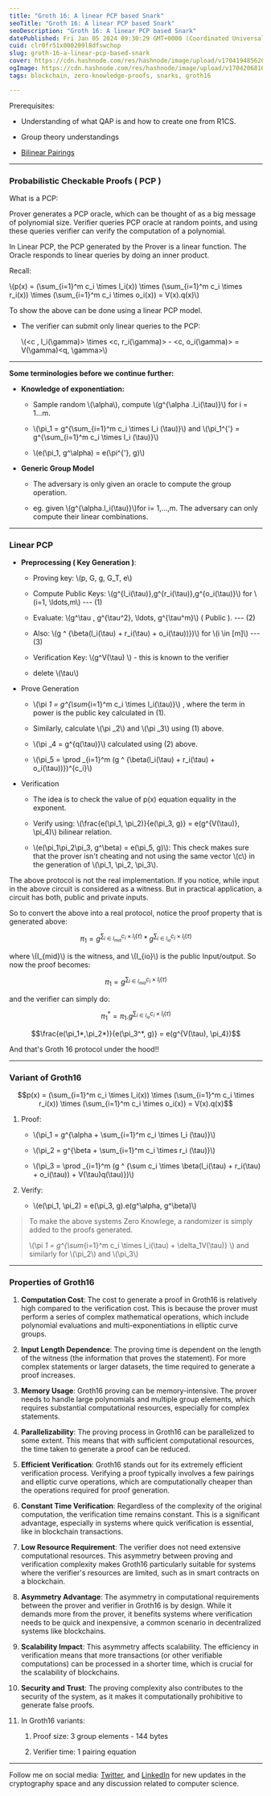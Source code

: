 ```yaml
---
title: "Groth 16: A linear PCP based Snark"
seoTitle: "Groth 16: A linear PCP based Snark"
seoDescription: "Groth 16: A linear PCP based Snark"
datePublished: Fri Jan 05 2024 09:30:29 GMT+0000 (Coordinated Universal Time)
cuid: clr0fr51x000209l8dfswchop
slug: groth-16-a-linear-pcp-based-snark
cover: https://cdn.hashnode.com/res/hashnode/image/upload/v1704194856204/1f63f4ed-0578-4f64-90a5-d025e65ecf12.jpeg
ogImage: https://cdn.hashnode.com/res/hashnode/image/upload/v1704206816945/60355efa-0f97-4323-978d-6eff811c750a.jpeg
tags: blockchain, zero-knowledge-proofs, snarks, groth16

---
```


Prerequisites:

* Understanding of what QAP is and how to create one from R1CS.
    
* Group theory understandings
    
* [Bilinear Pairings](https://twitter.com/RacSri25/status/1738503612094148718)
    

---

### Probabilistic Checkable Proofs ( PCP )

What is a PCP:

Prover generates a PCP oracle, which can be thought of as a big message of polynomial size. Verifier queries PCP oracle at random points, and using these queries verifier can verify the computation of a polynomial.

In Linear PCP, the PCP generated by the Prover is a linear function. The Oracle responds to linear queries by doing an inner product.

Recall:

\\(p(x) = (\sum_{i=1}^m c_i   \times l_i(x)) \times (\sum_{i=1}^m c_i   \times r_i(x)) \times (\sum_{i=1}^m c_i   \times o_i(x)) = V(x).q(x)\\)

To show the above can be done using a linear PCP model.

* The verifier can submit only linear queries to the PCP:
    
    \\(<c , l_i(\gamma)> \times <c, r_i(\gamma)> - <c, o_i(\gamma)> = V(\gamma)<q, \gamma>\\)
    

---

**Some terminologies before we continue further:**

* **Knowledge of exponentiation:**
    
    * Sample random \\(\alpha\\), compute \\(g^{\alpha .l_i(\tau)}\\) for i = 1...m.
        
    * \\(\pi_1 = g^{\sum_{i=1}^m c_i \times l_i (\tau)}\\) and \\(\pi_1^{'} = g^{\sum_{i=1}^m c_i \times l_i (\tau)}\\)
        
    * \\(e(\pi_1, g^\alpha) = e(\pi^{'}, g)\\)
        
* **Generic Group Model**
    
    * The adversary is only given an oracle to compute the group operation.
        
    * eg. given \\(g^{\alpha.l_i(\tau)}\\)for i= 1,...,m. The adversary can only compute their linear combinations.
        

---

### **Linear PCP**

* **Preprocessing ( Key Generation )**:
    
    * Proving key: \\(p, G, g, G_T, e\\)
        
    * Compute Public Keys: \\(g^{l_i(\tau)},g^{r_i(\tau)},g^{o_i(\tau)}\\) for \\(i=1, \ldots,m\\) --- (1)
        
    * Evaluate: \\(g^\tau , g^{\tau^2}, \ldots, g^{\tau^m}\\) ( Public ). --- (2)
        
    * Also: \\(g ^ {\beta(l_i(\tau) + r_i(\tau) + o_i(\tau))})\\) for \\(i \in [m]\\) --- (3)
        
    * Verification Key: \\(g^V(\tau) \\) \- this is known to the verifier
        
    * delete \\(\tau\\)
        
* Prove Generation
    
    * \\(\pi _1 = g^{\sum_{i=1}^m c_i \times l_i(\tau)}\\) , where the term in power is the public key calculated in (1).
        
    * Similarly, calculate \\(\pi _2\\) and \\(\pi _3\\) using (1) above.
        
    * \\(\pi _4 = g^{q(\tau)}\\) calculated using (2) above.
        
    * \\(\pi_5 = \prod _{i=1}^m (g ^ {\beta(l_i(\tau) + r_i(\tau) + o_i(\tau))})^{c_i}\\)
        
* Verification
    
    * The idea is to check the value of p(x) equation equality in the exponent.
        
    * Verify using: \\(\frac{e(\pi_1, \pi_2)}{e(\pi_3, g)} = e(g^{V(\tau)}, \pi_4)\\) bilinear relation.
        
    * \\(e(\pi_1\pi_2\pi_3, g^\beta) = e(\pi_5, g)\\): This check makes sure that the prover isn't cheating and not using the same vector \\(c\\) in the generation of \\(\pi_1, \pi_2, \pi_3\\).
        

The above protocol is not the real implementation. If you notice, while input in the above circuit is considered as a witness. But in practical application, a circuit has both, public and private inputs.

So to convert the above into a real protocol, notice the proof property that is generated above:

$$\pi_1 = g^{\sum_{i \in I_{mid}}c_i \times l_i(\tau)} * g^{\sum_{i \in I_{io}}c_i \times l_i(\tau)}$$

where \\(I_{mid}\\) is the witness, and \\(I_{io}\\) is the public Input/output. So now the proof becomes:

$$\pi_1 = g^{\sum_{i \in I_{mid}}c_i \times l_i(\tau)}$$

and the verifier can simply do:

$$\pi_1^* = \pi_1 . g^{\sum_{i \in I_{io}}c_i \times l_i(\tau)}$$

$$\frac{e(\pi_1*,\pi_2*)}{e(\pi_3^*, g)} = e(g^{V(\tau), \pi_4})$$

And that's Groth 16 protocol under the hood!!

---

### Variant of Groth16

$$p(x) = (\sum_{i=1}^m c_i \times l_i(x)) \times (\sum_{i=1}^m c_i \times r_i(x)) \times (\sum_{i=1}^m c_i \times o_i(x)) = V(x).q(x)$$

1. Proof:
    
    * \\(\pi_1 = g^{\alpha + \sum_{i=1}^m c_i \times l_i (\tau)}\\)
        
    * \\(\pi_2 = g^{\beta + \sum_{i=1}^m c_i \times r_i (\tau)}\\)
        
    * \\(\pi_3 = \prod _{i=1}^m (g ^ {\sum c_i  \times \beta(l_i(\tau) + r_i(\tau) + o_i(\tau)) + V(\tau)q(\tau)})\\)
        
2. Verify:
    
    * \\(e(\pi_1, \pi_2) = e(\pi_3, g).e(g^\alpha, g^\beta)\\)
        

> To make the above systems Zero Knowlege, a randomizer is simply added to the proofs generated.
> 
> \\(\pi _1 = g^{\sum_{i=1}^m c_i \times l_i(\tau) + \delta_1V(\tau)} \\) and similarly for \\(\pi_2\\) and \\(\pi_3\\)

---

### Properties of Groth16

1. **Computation Cost**: The cost to generate a proof in Groth16 is relatively high compared to the verification cost. This is because the prover must perform a series of complex mathematical operations, which include polynomial evaluations and multi-exponentiations in elliptic curve groups.
    
2. **Input Length Dependence**: The proving time is dependent on the length of the witness (the information that proves the statement). For more complex statements or larger datasets, the time required to generate a proof increases.
    
3. **Memory Usage**: Groth16 proving can be memory-intensive. The prover needs to handle large polynomials and multiple group elements, which requires substantial computational resources, especially for complex statements.
    
4. **Parallelizability**: The proving process in Groth16 can be parallelized to some extent. This means that with sufficient computational resources, the time taken to generate a proof can be reduced.
    
5. **Efficient Verification**: Groth16 stands out for its extremely efficient verification process. Verifying a proof typically involves a few pairings and elliptic curve operations, which are computationally cheaper than the operations required for proof generation.
    
6. **Constant Time Verification**: Regardless of the complexity of the original computation, the verification time remains constant. This is a significant advantage, especially in systems where quick verification is essential, like in blockchain transactions.
    
7. **Low Resource Requirement**: The verifier does not need extensive computational resources. This asymmetry between proving and verification complexity makes Groth16 particularly suitable for systems where the verifier's resources are limited, such as in smart contracts on a blockchain.
    
8. **Asymmetry Advantage**: The asymmetry in computational requirements between the prover and verifier in Groth16 is by design. While it demands more from the prover, it benefits systems where verification needs to be quick and inexpensive, a common scenario in decentralized systems like blockchains.
    
9. **Scalability Impact**: This asymmetry affects scalability. The efficiency in verification means that more transactions (or other verifiable computations) can be processed in a shorter time, which is crucial for the scalability of blockchains.
    
10. **Security and Trust**: The proving complexity also contributes to the security of the system, as it makes it computationally prohibitive to generate false proofs.
    
11. In Groth16 variants:
    
    1. Proof size: 3 group elements - 144 bytes
        
    2. Verifier time: 1 pairing equation
        

---

Follow me on social media: [Twitter](https://twitter.com/privacy_prophet), and [LinkedIn](https://www.linkedin.com/in/rachit-anand-srivastava/) for new updates in the cryptography space and any discussion related to computer science.